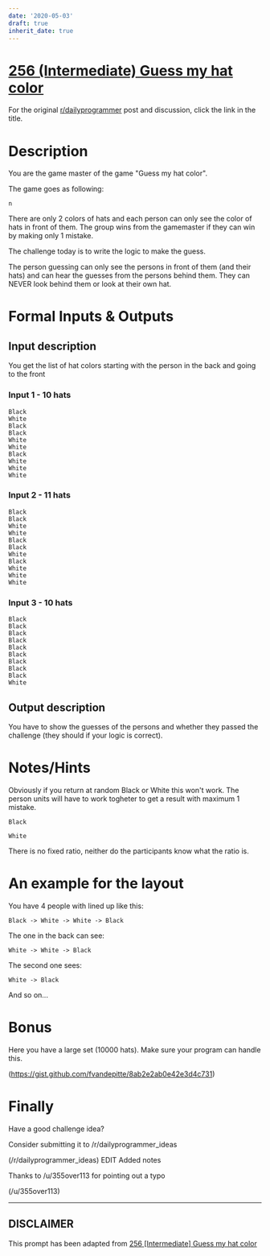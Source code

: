 ```yaml
---
date: '2020-05-03'
draft: true
inherit_date: true
---
```


# [256 (Intermediate) Guess my hat color](https://www.reddit.com/r/dailyprogrammer/comments/48l3u9/20160302_challenge_256_intermediate_guess_my_hat/)

For the original [r/dailyprogrammer](https://www.reddit.com/r/dailyprogrammer/) post and discussion, click the link in the title.

# Description
You are the game master of the game "Guess my hat color".

The game goes as following:


```
n
```
There are only 2 colors of hats and each person can only see the color of hats in front of them.
The group wins from the gamemaster if they can win by making only 1 mistake.

The challenge today is to write the logic to make the guess.

The person guessing can only see the persons in front of them (and their hats) and can hear the guesses from the persons behind them. 
They can NEVER look behind them or look at their own hat.

# Formal Inputs & Outputs
## Input description
You get the list of hat colors starting with the person in the back and going to the front

### Input 1 - 10 hats

```
Black
White
Black
Black
White
White
Black
White
White
White
```
### Input 2 - 11 hats

```
Black
Black
White
White
Black
Black
White
Black
White
White
White
```
### Input 3 - 10 hats

```
Black
Black
Black
Black
Black
Black
Black
Black
Black
White
```
## Output description
You have to show the guesses of the persons and whether they passed the challenge (they should if your logic is correct).

# Notes/Hints
Obviously if you return at random Black or White this won't work. The person units will have to work togheter to get a result with maximum 1 mistake.


```
Black
```

```
White
```
There is no fixed ratio, neither do the participants know what the ratio is.

# An example for the layout
You have 4 people with lined up like this:


```
Black -> White -> White -> Black
```
The one in the back can see:


```
White -> White -> Black
```
The second one sees:


```
White -> Black
```
And so on...

# Bonus
Here you have a large set (10000 hats). 
Make sure your program can handle this.

(https://gist.github.com/fvandepitte/8ab2e2ab0e42e3d4c731)
# Finally
Have a good challenge idea?

Consider submitting it to /r/dailyprogrammer_ideas

(/r/dailyprogrammer_ideas)
EDIT Added notes

Thanks to /u/355over113 for pointing out a typo

(/u/355over113)

----
## **DISCLAIMER**
This prompt has been adapted from [256 [Intermediate] Guess my hat color](https://www.reddit.com/r/dailyprogrammer/comments/48l3u9/20160302_challenge_256_intermediate_guess_my_hat/
)
